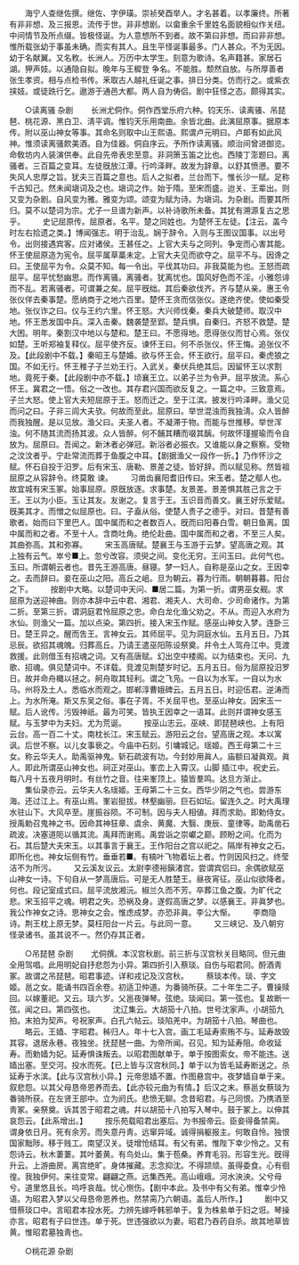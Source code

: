 <!-- { "loadSidebar": true } -->
　　海宁人查继佐撰。继佐、字伊璜。崇祯癸酉举人。才名甚着。以孝廉终。所著有非非想、及三报恩。流传于世。非非想剧。以畲重余千里姓名面貌相似作关纽。中间情节及所点缀。皆极怪诞。为人意想所不到者。故不第曰非想。而曰非非想。惟所载张幼于事虽未确。而实有其人。且生平怪诞事最多。门人甚众。不为无因。幼于名献翼。又名敉。长洲人。万历中太学生。刻意为歌诗。名声籍甚。家居石湖。狎声妓。以通隐自拟。晚年与王穉登 争名。不能胜。颓然自放。与所厚善者张生孝资。相与点检书传。釆取古人越礼任诞之事。排日分类。仿而行之。或紫衣挟妓。或徒跣行乞。遨游于通邑大都。两人自为俦侣。剧中狂怪之态。颇得其实。 


　　○读离骚 杂剧 
　　长洲尤侗作。侗作西堂乐府六种。钧天乐、读离骚、吊琵琶、桃花源、黑白卫、淸平调。惟钧天乐用南曲。余皆北曲。此演屈原事。据原本传。附以巫山神女等事。其命名则取中山王熙语。熙谓卢元明曰。卢郞有如此风神。惟须读离骚飮美酒。自为佳器。侗自序云。予所作读离骚。顺治间曾进御览。命敎坊内人装演供奉。此自先帝表忠至意。非洞箫玉笛之比也。西陵丁澎题曰。离骚者。三百篇之变耳。左徒旣放江潭。行吟泽畔。故发为辞章。以舒其愤懑。要不失风人忠厚之旨。犹夫三百篇之意也。后人之拟者。兰台而下。惟长沙一赋。足称千古知己。然未闻塡词及之也。塡词之作。始于隋。至宋而盛。迨关、王辈出。则又变为杂剧。自风变为雅。雅变为颂。颂变为赋为诗。为塡词。为杂剧。而要其所归。莫不以楚词为宗。尤子一旦谱为新声。以补诗歌所未备。其犹有溯源复古之思乎。 
　　史记屈原传。屈原者。名平。楚之同姓也。为楚怀王左徒。【注云。盖今时左右拾遗之类。】博闻强志。明于治乱。娴于辞令。入则与王图议国事。以出号令。出则接遇宾客。应对诸侯。王甚任之。上官大夫与之同列。争宠而心害其能。怀王使屈原造为宪令。屈平属草藁未定。上官大夫见而欲夺之。屈平不与。因谗之曰。王使屈平为令。众莫不知。每一令出。平伐其功曰。非我莫能为也。王怒而疏屈平。屈平忧愁幽思。而作离骚。离骚者。犹离忧也。国风好色而不淫。小雅怨诽而不乱。若离骚者。可谓兼之矣。屈平旣绌。其后秦欲伐齐。齐与楚从亲。惠王令张仪佯去秦事楚。愿纳商于之地六百里。楚怀王贪而信张仪。遂绝齐使。使如秦受地。张仪诈之曰。仪与王约六里。怀王怒。大兴师伐秦。秦兵大破楚师。取汉中地。怀王悉发国中兵。深入击秦。魏袭楚至郢。楚兵惧。自秦归。齐怒不救楚。楚大困。明年。秦割汉中地以与楚和。楚王曰。不愿得地。愿得张仪而甘心焉。张仪如楚。王听郑袖复释仪。屈平使齐反。谏怀王曰。何不杀张仪。怀王悔。追张仪不及。【此段剧中不载。】秦昭王与楚婚。欲与怀王会。怀王欲行。屈平曰。秦虎狼之国。不如无行。怀王稚子子兰劝王行。入武关。秦伏兵绝其后。因留怀王以求割地。竟死于秦。【此段剧中亦不载。】顷襄王立。以弟子兰为令尹。屈平放流。系心怀王。冀君之一悟。俗之一改也。其存君兴国而欲反复之。一篇之中。三致意焉。子兰大怒。使上官大夫短屈原于王。怒而迁之。至于江滨。披发行吟泽畔。渔父见而问之曰。子非三闾大夫欤。何故而至此。屈原曰。举世混浊而我独淸。众人皆醉而我独醒。是以见放。渔父曰。夫圣人者。不凝滞于物。而能与世推移。举世浑浊。何不随其流而扬其波。众人皆醉。何不餔其糟而啜其醨。何故怀瑾握瑜而令自放为。屈原曰。吾闻之。新沐者必弹冠。新浴者必振衣。又谁能以身之察察。受物之汶汶者乎。宁赴常流而葬于鱼腹之中耳。【剧据渔父一段作一折。】乃作怀沙之赋。怀石自投于汨罗。后有宋玉、唐勒、景差之徒。皆好辞。而以赋见称。然皆祖屈原之从容辞令。终莫敢 谏。 
　　习凿齿襄阳耆旧传曰。宋玉者。楚之鄢人也。故宜城有宋玉冢。始事屈原。原旣放逐。求事楚。友景差。景差惧其胜己言之于王。王以为小臣。玉让其友。友谢之。复言于王。玉识音而善文。襄王好乐爱赋。旣美其才。而憎之似屈原也。曰。子盍从俗。使楚人贵子之德乎。对曰。昔楚有善歌者。始而曰下里巴人。国中属而和之者数百人。旣而曰阳春白雪。朝日鱼离。国中属而和之者。不至十人。含商吐角。绝伦赴曲。国中属而和之者。不至三人矣。其曲弥高。其和弥寡。 
　　宋玉高唐赋。楚襄王与玉游于云梦。望高唐之观。其上独有云气。崒兮■上。忽兮改容。须臾之间。变化无穷。王问玉曰。此何气也。玉曰。所谓朝云者也。昔先王游高唐。昼寝。梦一妇人。自称是巫山之女。王因幸之。去而辞曰。妾在巫山之阳。高丘之岨。旦为朝云。暮为行雨。朝朝暮暮。阳台之下。 
　　按剧中大略。以楚词中天问、■居二篇。为第一折。谓男巫女觋。求屈原为送迎神曲。则亦本辞中云中君、湘君、湘夫人、大司命、少司命诸作。为第二折。至第三折。谓洞庭君怜屈原之忠。命白龙化渔父劝之。不从。而迎入水府为水仙。则渔父一篇。加以点染。第四折。接入宋玉作赋。感巫山神女入梦。连卧三日。楚王异之。醒而吿王。言神女云。其师屈平。见为洞庭水仙。五月五日。乃其忌辰。欲招其魂魄。归葬高丘。乃请王遣巫阳陈设祭奠。幷令土人驾舟江中。竞渡救援。此则借玉有招魂之词。又有高唐赋。幻出空中楼阁。以为结束也。天问、九歌、招魂。俱见楚词中。不详载。竞渡见荆楚岁时记。五月五日。俗为屈原投汨罗日。故并命舟檝以拯之。舸舟取其轻利。谓之飞凫。一自以为水军。一自以为水马。州将及土人。悉临水而观之。邯郸淳曹娥碑云。五月五日。时迎伍君。逆涛而上。为水所淹。斯又东吴之俗。事在子胥。不关屈平也。至巫山神女。因宋玉一赋。后人讹传。污毁神祇。最为可笑。皆执王因幸之一语耳。此则幷谓神女感玉赋。与玉梦中为夫妇。尤为荒诞。 
　　按巫山志云。巫峡、即琵琶峡也。上有阳云台。高一百二十丈。南枕长江。宋玉赋云。游阳云之台。望高唐之观。本以寓讽。后世不察。以儿女事亵之。今庙中石刻。引墉城记。瑶姬。西王母第二十三女。称云华夫人。助禹驱神鬼。斩石疏波有功。今封妙用眞人。庙额曰凝眞观。眞人。即此所谓巫山神女也。祠正对巫山。峯峦上入霄汉。山脚 插江中。祝史云。每八月十五夜月明时。有丝竹之音。往来峯顶上。猿皆羣鸣。达旦方渐止。 
　　集仙录亦云。云华夫人名瑶姬。王母第二十三女。西华少阴之气也。尝游东海。还过江上。有巫山焉。峯岩挺拔。林壑幽丽。巨石如坛。留连久之。时大禹理水驻山下。大风卒至。崖振谷陨。不可制。因与夫人相値。拜而求助。即勅侍女。授禹勅召鬼神之书。因命其神狂章、虞余、黄魔、大翳、庚辰、童律等。助禹凿石疏波。决塞道阨以循其流。禹拜而谢焉。禹尝诣之崇巘之巅。顾盼之间。化而为石。其后楚大夫宋玉。以其事言于襄王。王作阳台之宫以祀之。隔岸有神女之石。即所化也。神女坛侧有竹。垂垂若■。有槁叶飞物着坛上者。竹则因风扫之。终莹洁不为所污。 
　　又云溪友议云。太尉李德裕鎭渚宫。尝谓宾侣曰。余偶欲赋巫山神女一诗。下句自从一梦高唐后。可是无人胜楚王。昼夜宵征。巫山似欲降者。何也。段记室成式曰。屈平流放湘沅。椒兰久而不芳。卒葬江鱼之腹。为旷代之悲。宋玉招平之魂。明君之失。恐祸及身。遂假高唐之梦。以感襄王。非眞梦也。我公作神女之诗。思神女之会。惟虑成梦。亦恐非眞。李公大惭。 
　　李商隐诗。荆王枕上原无梦。莫枉阳台一片云。与此同一意。 
　　又三峡记、及八朝穷怪录诸书。虽其说不一。然仍存其正者。 


　　○吊琵琶 杂剧 
　　尤侗撰。本汉宫秋剧。前三折与汉宫秋关目略同。但元曲全用驾唱。此用明妃自抒悲怨为小异。第四折引入蔡琰。自伤与昭君同。酹酒靑冢。故谓之吊琵琶。昭君事迹。详和戎记及汉宫秋。 
　　蔡琰本传。琰、字文姬。邕之女。能诵书四百余卷。初适卫仲道。为番骑所获。二十年生二子。曹操赎回。以嫁董祀。又云。琰六岁。父邕夜弹琴。弦绝。琰闻曰。第一弦也。复故断一弦。闻之曰。第四弦也。 
　　沈辽集云。大胡笳十八拍。世号沈家声。小胡笳九拍。末拍为契声。号祝家声。白孔六帖云。琰陷羌中。为胡笳十八拍。琴曲也。 
　　略云。王嫱、字昭君。秭归人。年十七入宫。画工毛延寿索贿不与。延寿故毁其容。退居永巷。夜独坐。抚琵琶一曲。为帝所闻。召见。知为延寿阻。命收延寿。而勅嫱为妃。延寿惧诛叛去。以昭君图献单于。单于按图索女。帝不能违。送嫱出塞。至交河。投水而死。【已上皆与汉宫秋同。】单于以为皆毛延寿断送之。杀延寿于水滨。【此与汉宫秋小异。】元帝思嫱不置。作图悬宫中。夜梦嫱自单于来。叙悲怨。以其父母恳帝恩养而去。【此亦较元曲为有情。】后汉之末。蔡邕女蔡琰为番骑所获。在左贤王部中。立为阏氏。悲愤无聊。念昔昭君。与己同恨。乃携酒至靑冢。亲祭奠。诉其苦于昭君之魂。幷以胡笳十八拍写入琴中。鼓于冢上。以伸其哀怨云。【此系增出。】 
　　按乐苑载昭君出塞后。为书报帝云。臣妾得备禁脔。谓身依日月。死有余芳。而失意丹靑。远窜异域。诚得捐躯报主。何敢自怜。独恨国家黜陟。移于贱工。南望汉关。徒增怆结耳。有父有弟。惟陛下幸少怜之。又有怨诗云。秋木萋萋。其叶萎黄。有鸟处山。集于苞桑。养育毛羽。形容生光。旣得升云。上游曲房。离宫绝旷。身体摧藏。志念抑沈。不得颉颃。虽得委食。心有徊徨。我独伊何。来往变常。翩翩之燕。远集西羌。高山峨峨。河水泱泱。父兮母兮。道里悠且长。呜呼哀哉。忧心恻伤。【剧中本此。及书中有父有弟。惟幸少怜语。为昭君入梦以父母恳帝恩养也。然禁脔乃六朝语。盖后人所作。】 
　　剧中又借蔡琰口中。言昭君本投水死。力辨先嫁呼韩邪单于。复为株絫单于妇之诳。琴操亦言。昭君有子曰世违。单于死。世违强欲以为妻。昭君乃吞药自杀。故其地草皆黄。惟昭君墓独靑也。 


　　○桃花源 杂剧 
